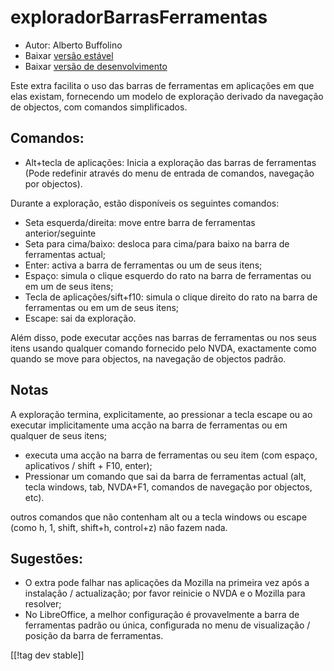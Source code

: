 # exploradorBarrasFerramentas #

* Autor: Alberto Buffolino
* Baixar [versão estável][1]
* Baixar [versão de desenvolvimento][2]

Este extra facilita o uso das barras de ferramentas em aplicações em que
elas existam, fornecendo um modelo de exploração derivado da navegação de
objectos, com comandos simplificados.

## Comandos:

* Alt+tecla de aplicações: Inicia a exploração das barras de ferramentas<br/>
(Pode redefinir através do menu de entrada de comandos, navegação por objectos).

Durante a exploração, estão disponíveis os seguintes comandos:

* Seta esquerda/direita: move entre barra de ferramentas anterior/seguinte
* Seta para cima/baixo: desloca para cima/para baixo na barra de ferramentas
  actual;
* Enter: activa a barra de ferramentas ou um de seus itens;
* Espaço: simula o clique esquerdo do rato na barra de ferramentas ou em um
  de seus itens;
* Tecla de aplicações/sift+f10: simula o clique direito do rato na barra de
  ferramentas ou em um de seus itens;
* Escape: sai da exploração.

Além disso, pode executar acções nas barras de ferramentas ou nos seus itens
usando qualquer comando fornecido pelo NVDA, exactamente como quando se move
para objectos, na navegação de objectos padrão.

## Notas

A exploração termina, explicitamente, ao pressionar a tecla  escape ou ao
executar implicitamente uma acção na barra de ferramentas ou em qualquer de
seus itens;

* executa uma acção na barra de ferramentas ou seu item (com espaço,
  aplicativos / shift + F10, enter);
* Pressionar um comando que sai da barra de ferramentas actual (alt, tecla
  windows, tab, NVDA+F1, comandos de navegação por objectos, etc).

outros comandos que não contenham alt ou a tecla windows ou escape (como h,
1, shift, shift+h, control+z) não fazem nada.

## Sugestões:

* O extra pode falhar nas aplicações da Mozilla na primeira vez após a
  instalação / actualização; por favor reinicie o NVDA e o Mozilla para
  resolver;
* No LibreOffice, a melhor configuração é provavelmente a barra de
  ferramentas padrão ou única, configurada no menu de visualização / posição
  da barra de ferramentas.


[[!tag dev stable]]

[1]: https://addons.nvda-project.org/files/get.php?file=tbx

[2]: https://addons.nvda-project.org/files/get.php?file=tbx-dev
